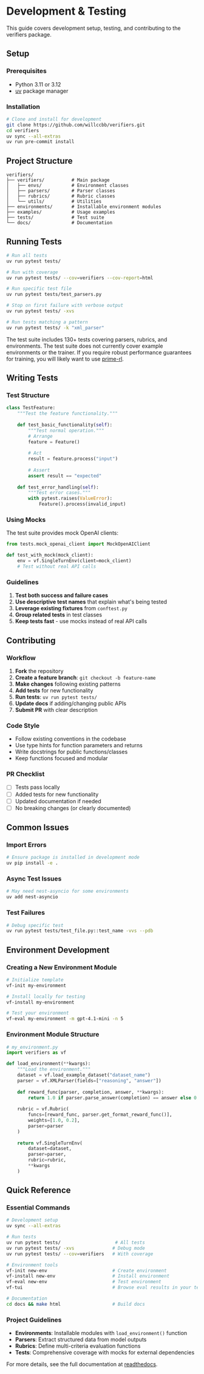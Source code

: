 # Development & Testing

This guide covers development setup, testing, and contributing to the verifiers package.

## Setup

### Prerequisites
- Python 3.11 or 3.12
- [uv](https://docs.astral.sh/uv/) package manager

### Installation

```bash
# Clone and install for development
git clone https://github.com/willccbb/verifiers.git
cd verifiers
uv sync --all-extras
uv run pre-commit install
```

## Project Structure

```
verifiers/
├── verifiers/          # Main package
│   ├── envs/           # Environment classes
│   ├── parsers/        # Parser classes  
│   ├── rubrics/        # Rubric classes
│   └── utils/          # Utilities
├── environments/       # Installable environment modules
├── examples/           # Usage examples
├── tests/              # Test suite
└── docs/               # Documentation
```

## Running Tests

```bash
# Run all tests
uv run pytest tests/

# Run with coverage
uv run pytest tests/ --cov=verifiers --cov-report=html

# Run specific test file
uv run pytest tests/test_parsers.py

# Stop on first failure with verbose output
uv run pytest tests/ -xvs

# Run tests matching a pattern
uv run pytest tests/ -k "xml_parser"
```

The test suite includes 130+ tests covering parsers, rubrics, and environments. The test suite does not currently cover example environments or the trainer. If you require robust performance guarantees for training, you will likely want to use [prime-rl](https://github.com/PrimeIntellect-ai/prime-rl).

## Writing Tests

### Test Structure

```python
class TestFeature:
    """Test the feature functionality."""
    
    def test_basic_functionality(self):
        """Test normal operation."""
        # Arrange
        feature = Feature()
        
        # Act
        result = feature.process("input")
        
        # Assert
        assert result == "expected"
    
    def test_error_handling(self):
        """Test error cases."""
        with pytest.raises(ValueError):
            Feature().process(invalid_input)
```

### Using Mocks

The test suite provides mock OpenAI clients:

```python
from tests.mock_openai_client import MockOpenAIClient

def test_with_mock(mock_client):
    env = vf.SingleTurnEnv(client=mock_client)
    # Test without real API calls
```

### Guidelines

1. **Test both success and failure cases**
2. **Use descriptive test names** that explain what's being tested
3. **Leverage existing fixtures** from `conftest.py`
4. **Group related tests** in test classes
5. **Keep tests fast** - use mocks instead of real API calls

## Contributing

### Workflow

1. **Fork** the repository
2. **Create a feature branch**: `git checkout -b feature-name`
3. **Make changes** following existing patterns
4. **Add tests** for new functionality
5. **Run tests**: `uv run pytest tests/`
6. **Update docs** if adding/changing public APIs
7. **Submit PR** with clear description

### Code Style

- Follow existing conventions in the codebase
- Use type hints for function parameters and returns
- Write docstrings for public functions/classes
- Keep functions focused and modular

### PR Checklist

- [ ] Tests pass locally
- [ ] Added tests for new functionality
- [ ] Updated documentation if needed
- [ ] No breaking changes (or clearly documented)

## Common Issues

### Import Errors
```bash
# Ensure package is installed in development mode
uv pip install -e .
```

### Async Test Issues
```bash
# May need nest-asyncio for some environments
uv add nest-asyncio
```

### Test Failures
```bash
# Debug specific test
uv run pytest tests/test_file.py::test_name -vvs --pdb
```

## Environment Development

### Creating a New Environment Module

```bash
# Initialize template
vf-init my-environment

# Install locally for testing
vf-install my-environment

# Test your environment
vf-eval my-environment -m gpt-4.1-mini -n 5
```

### Environment Module Structure

```python
# my_environment.py
import verifiers as vf

def load_environment(**kwargs):
    """Load the environment."""
    dataset = vf.load_example_dataset("dataset_name")
    parser = vf.XMLParser(fields=["reasoning", "answer"])
    
    def reward_func(parser, completion, answer, **kwargs):
        return 1.0 if parser.parse_answer(completion) == answer else 0.0
    
    rubric = vf.Rubric(
        funcs=[reward_func, parser.get_format_reward_func()],
        weights=[1.0, 0.2],
        parser=parser
    )
    
    return vf.SingleTurnEnv(
        dataset=dataset,
        parser=parser,
        rubric=rubric,
        **kwargs
    )
```

## Quick Reference

### Essential Commands

```bash
# Development setup
uv sync --all-extras

# Run tests
uv run pytest tests/                    # All tests
uv run pytest tests/ -xvs              # Debug mode
uv run pytest tests/ --cov=verifiers   # With coverage

# Environment tools
vf-init new-env                        # Create environment
vf-install new-env                     # Install environment
vf-eval new-env                        # Test environment
vf-tui                                 # Browse eval results in your terminal

# Documentation
cd docs && make html                   # Build docs
```

### Project Guidelines

- **Environments**: Installable modules with `load_environment()` function
- **Parsers**: Extract structured data from model outputs
- **Rubrics**: Define multi-criteria evaluation functions
- **Tests**: Comprehensive coverage with mocks for external dependencies

For more details, see the full documentation at [readthedocs](https://verifiers.readthedocs.io).